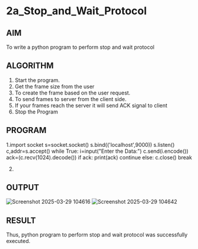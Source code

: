 # 2a_Stop_and_Wait_Protocol
## AIM 
To write a python program to perform stop and wait protocol
## ALGORITHM
1. Start the program.
2. Get the frame size from the user
3. To create the frame based on the user request.
4. To send frames to server from the client side.
5. If your frames reach the server it will send ACK signal to client
6. Stop the Program
## PROGRAM
1.import socket
s=socket.socket()
s.bind(('localhost',9000))
s.listen()
c,addr=s.accept()
while True:
    i=input("Enter the Data:")
    c.send(i.encode())
    ack=(c.recv(1024).decode())
    if ack:
        print(ack)
        continue
    else:
        c.close()
        break    

2.


## OUTPUT
![Screenshot 2025-03-29 104616](https://github.com/user-attachments/assets/5396dfbe-2f25-4965-906f-d2746602b251)
![Screenshot 2025-03-29 104642](https://github.com/user-attachments/assets/84fb4914-5afa-4b3f-8098-b1bda3403f8e)

## RESULT
Thus, python program to perform stop and wait protocol was successfully executed.
